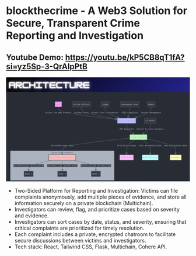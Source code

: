 # blockthecrime - A Web3 Solution for Secure, Transparent Crime Reporting and Investigation
## Youtube Demo: https://youtu.be/kP5CB8qT1fA?si=yz5Sp-3-QrAIpPtB
![Architecture](BlockTheCrime-Architecture.png)
- Two-Sided Platform for Reporting and Investigation: Victims can file complaints anonymously, add multiple pieces of evidence, and store all information securely on a private blockchain (Multichain).
- Investigators can review, flag, and prioritize cases based on severity and evidence.
- Investigators can sort cases by date, status, and severity, ensuring that critical complaints are prioritized for timely resolution.
- Each complaint includes a private, encrypted chatroom to facilitate secure discussions between victims and investigators.
- Tech stack: React, Tailwind CSS, Flask, Multichain, Cohere API.
